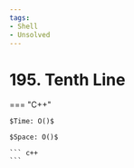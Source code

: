```yaml
---
tags:
- Shell
- Unsolved
---
```



# 195. Tenth Line

=== "C++"

    $Time: O()$

    $Space: O()$

    ``` c++
    ```